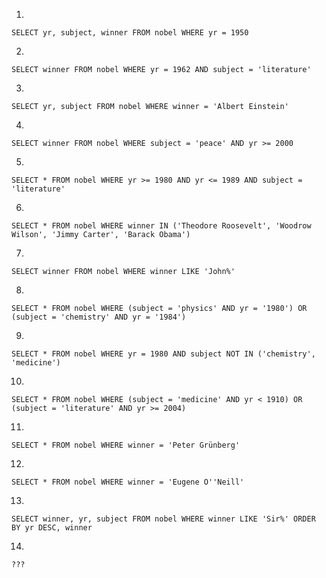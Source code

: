 1.
`SELECT yr, subject, winner
  FROM nobel
 WHERE yr = 1950`

2.
`SELECT winner
  FROM nobel
 WHERE yr = 1962
   AND subject = 'literature'`

3.
`SELECT yr, subject FROM nobel
WHERE winner = 'Albert Einstein'`

4.
`SELECT winner FROM nobel
WHERE subject = 'peace'
AND yr >= 2000`

5.
`SELECT * FROM nobel
WHERE yr >= 1980 AND yr <= 1989
AND subject = 'literature'`

6.
`SELECT * FROM nobel
 WHERE winner IN ('Theodore Roosevelt',
                  'Woodrow Wilson',
                  'Jimmy Carter',
                  'Barack Obama')`

7.
`SELECT winner FROM nobel
WHERE winner LIKE 'John%'`

8.
`SELECT * FROM nobel
WHERE (subject = 'physics' AND yr = '1980')
OR (subject = 'chemistry' AND yr = '1984')`

9.
`SELECT * FROM nobel
WHERE yr = 1980
AND subject NOT IN ('chemistry', 'medicine')`

10.
`SELECT * FROM nobel
WHERE (subject = 'medicine' AND yr < 1910)
OR (subject = 'literature' AND yr >= 2004)`

11.
`SELECT * FROM nobel
WHERE winner = 'Peter Grünberg'`

12.
`SELECT * FROM nobel
WHERE winner = 'Eugene O''Neill'`

13.
`SELECT winner, yr, subject FROM nobel
WHERE winner LIKE 'Sir%'
ORDER BY yr DESC, winner`

14.
`???`